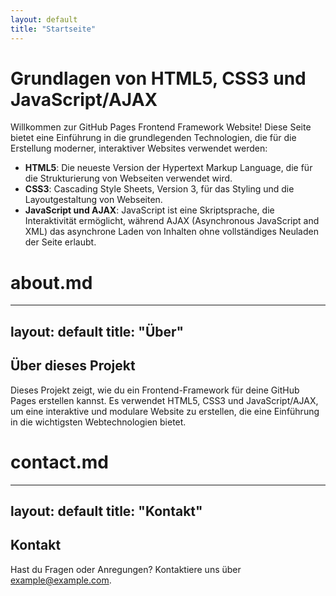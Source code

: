 ```yaml
---
layout: default
title: "Startseite"
---
```


# Grundlagen von HTML5, CSS3 und JavaScript/AJAX

Willkommen zur GitHub Pages Frontend Framework Website! Diese Seite bietet eine Einführung in die grundlegenden Technologien, die für die Erstellung moderner, interaktiver Websites verwendet werden:

- **HTML5**: Die neueste Version der Hypertext Markup Language, die für die Strukturierung von Webseiten verwendet wird.
- **CSS3**: Cascading Style Sheets, Version 3, für das Styling und die Layoutgestaltung von Webseiten.
- **JavaScript und AJAX**: JavaScript ist eine Skriptsprache, die Interaktivität ermöglicht, während AJAX (Asynchronous JavaScript and XML) das asynchrone Laden von Inhalten ohne vollständiges Neuladen der Seite erlaubt.

# about.md

---
layout: default
title: "Über"
---

## Über dieses Projekt

Dieses Projekt zeigt, wie du ein Frontend-Framework für deine GitHub Pages erstellen kannst. Es verwendet HTML5, CSS3 und JavaScript/AJAX, um eine interaktive und modulare Website zu erstellen, die eine Einführung in die wichtigsten Webtechnologien bietet.

# contact.md

---
layout: default
title: "Kontakt"
---

## Kontakt

Hast du Fragen oder Anregungen? Kontaktiere uns über [example@example.com](mailto:example@example.com).